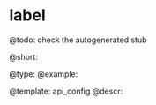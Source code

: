 label
=============

@todo:
	check the autogenerated stub


@short:
	

@type: 
@example:


@template:	api_config
@descr:



